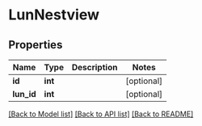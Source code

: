 # LunNestview

## Properties
Name | Type | Description | Notes
------------ | ------------- | ------------- | -------------
**id** | **int** |  | [optional] 
**lun_id** | **int** |  | [optional] 

[[Back to Model list]](../README.md#documentation-for-models) [[Back to API list]](../README.md#documentation-for-api-endpoints) [[Back to README]](../README.md)


